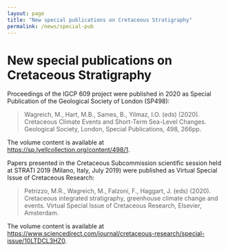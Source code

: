 ```yaml
---
layout: page
title: "New special publications on Cretaceous Stratigraphy"
permalink: /news/special-pub
---
```

# New special publications on Cretaceous Stratigraphy

Proceedings of the IGCP 609 project were published in 2020 as Special Publication of the Geological Society of London (SP498):

> Wagreich, M., Hart, M.B., Sames, B., Yilmaz, I.O. (eds) (2020). Cretaceous Climate Events and Short-Term Sea-Level Changes. Geological Society, London, Special Publications, 498, 266pp.

The volume content is available at <https://sp.lyellcollection.org/content/498/1>.

Papers presented in the Cretaceous Subcommission scientific session held at STRATI 2019 (Milano, Italy, July 2019) were published as Virtual Special Issue of Cretaceous Research:

> Petrizzo, M.R., Wagreich, M., Falzoni, F., Haggart, J. (eds) (2020). Cretaceous integrated stratigraphy, greenhouse climate change and events. Virtual Special Issue of Cretaceous Research, Elsevier, Amsterdam. 

The volume content is available at <https://www.sciencedirect.com/journal/cretaceous-research/special-issue/10LTDCL3HZ0>.
